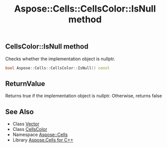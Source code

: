 ﻿---
title: Aspose::Cells::CellsColor::IsNull method
linktitle: IsNull
second_title: Aspose.Cells for C++ API Reference
description: 'Aspose::Cells::CellsColor::IsNull method. Checks whether the implementation object is nullptr in C++.'
type: docs
weight: 500
url: /cpp/aspose.cells/cellscolor/isnull/
---
## CellsColor::IsNull method


Checks whether the implementation object is nullptr.

```cpp
bool Aspose::Cells::CellsColor::IsNull() const
```


## ReturnValue

Returns true if the implementation object is nullptr. Otherwise, returns false

## See Also

* Class [Vector](../../vector/)
* Class [CellsColor](../)
* Namespace [Aspose::Cells](../../)
* Library [Aspose.Cells for C++](../../../)
